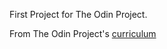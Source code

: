 First Project for The Odin Project.

From The Odin Project's [curriculum](http://www.theodinproject.com/courses/web-development-101/lessons/html-css)